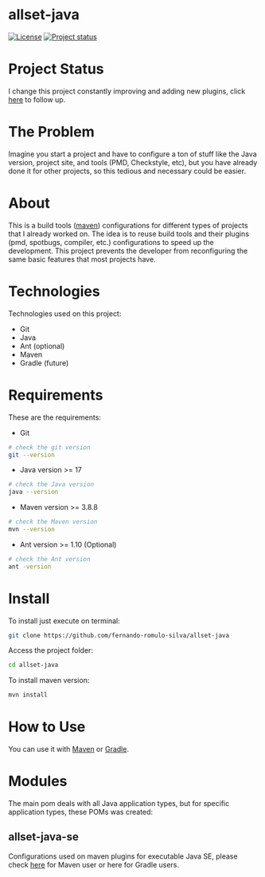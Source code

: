 # allset-java

[![License](https://img.shields.io/badge/License-Apache%202.0-blue.svg)](https://opensource.org/licenses/Apache-2.0)
[![Project status](https://img.shields.io/badge/Project%20status-Maintenance-orange.svg)](https://img.shields.io/badge/Project%20status-Maintenance-orange.svg)

# Project Status

I change this project constantly improving and adding new plugins, click [here](docs/STATUS.md) to follow up.

# The Problem

Imagine you start a project and have to configure a ton of stuff like the Java version, project site, and tools (PMD, Checkstyle, etc), but you have already done it for other projects, so this tedious and necessary could be easier.

# About

This is a build tools ([maven](https://github.com/apache/maven)) configurations for different types of projects that I already worked on.
The idea is to reuse build tools and their plugins (pmd, spotbugs, compiler, etc.) configurations to speed up the development.
This project prevents the developer from reconfiguring the same basic features that most projects have.

# Technologies

Technologies used on this project:

- Git
- Java
- Ant (optional)
- Maven
- Gradle (future)

# Requirements

These are the requirements:

- Git

```bash
# check the git version
git --version
```

- Java version >= 17 

```bash
# check the Java version
java --version
```

- Maven version >= 3.8.8

```bash
# check the Maven version
mvn --version
```

- Ant version >= 1.10 (Optional)

```bash
# check the Ant version
ant -version
```

# Install

To install just execute on terminal:
 
```bash
git clone https://github.com/fernando-romulo-silva/allset-java
```

Access the project folder:

```bash
cd allset-java
```

To install maven version:

```bash
mvn install
```

# How to Use

You can use it with [Maven](docs/INSTALL-MAVEN.md) or [Gradle](docs/INSTALL-GRADLE.md).

# Modules

The main pom deals with all Java application types, but for specific application types, these POMs was created:

## allset-java-se

Configurations used on maven plugins for executable Java SE, please check [here](docs/ALL-SET-JAVA-SE-MAVEN.md) for Maven user or here for Gradle users.
